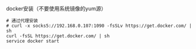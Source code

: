docker安装（不要使用系统镜像的yum源）

```shell
# 通过代理安装
# curl -x socks5://192.168.0.107:1090 -fsSLv https://get.docker.com/ | sh
curl -fsSL https://get.docker.com/ | sh
service docker start
```

